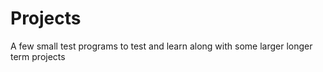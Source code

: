 # Projects

A few small test programs to test and learn along with some larger longer term projects

